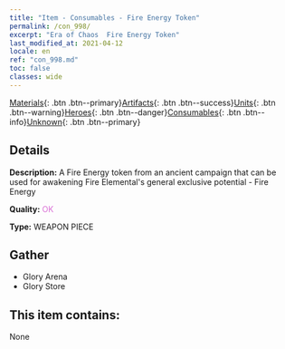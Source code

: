 ```yaml
---
title: "Item - Consumables - Fire Energy Token"
permalink: /con_998/
excerpt: "Era of Chaos  Fire Energy Token"
last_modified_at: 2021-04-12
locale: en
ref: "con_998.md"
toc: false
classes: wide
---
```

 [Materials](/){: .btn .btn--primary}[Artifacts](/Artifacts/){: .btn .btn--success}[Units](/Units/){: .btn .btn--warning}[Heroes](/Heroes/){: .btn .btn--danger}[Consumables](/Consumables/){: .btn .btn--info}[Unknown](/Unknown/){: .btn .btn--primary}

## Details
 **Description:** A Fire Energy token from an ancient campaign that can be used for awakening Fire Elemental's general exclusive potential - Fire Energy

 **Quality:** <span style="color: #DA70D6">OK</span>

 **Type:** WEAPON PIECE

## Gather

*    Glory Arena 
*    Glory Store 

## This item contains:

  None

